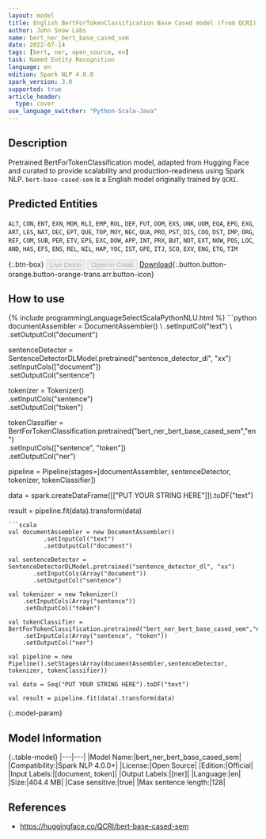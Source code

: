 ```yaml
---
layout: model
title: English BertForTokenClassification Base Cased model (from QCRI)
author: John Snow Labs
name: bert_ner_bert_base_cased_sem
date: 2022-07-14
tags: [bert, ner, open_source, en]
task: Named Entity Recognition
language: en
edition: Spark NLP 4.0.0
spark_version: 3.0
supported: true
article_header:
  type: cover
use_language_switcher: "Python-Scala-Java"
---
```


## Description

Pretrained BertForTokenClassification model, adapted from Hugging Face and curated to provide scalability and production-readiness using Spark NLP. `bert-base-cased-sem` is a English model originally trained by `QCRI`.

## Predicted Entities

`ALT`, `CON`, `ENT`, `EXN`, `MOR`, `RLI`, `EMP`, `ROL`, `DEF`, `FUT`, `DOM`, `EXS`, `UNK`, `UOM`, `EQA`, `EPG`, `EXG`, `ART`, `LES`, `NAT`, `DEC`, `EPT`, `QUE`, `TOP`, `MOY`, `NEC`, `QUA`, `PRO`, `PST`, `DIS`, `COO`, `DST`, `IMP`, `ORG`, `REF`, `COM`, `SUB`, `PER`, `ETV`, `EPS`, `EXC`, `DOW`, `APP`, `INT`, `PRX`, `BUT`, `NOT`, `EXT`, `NOW`, `POS`, `LOC`, `AND`, `HAS`, `EFS`, `ENS`, `REL`, `NIL`, `HAP`, `YOC`, `IST`, `GPE`, `ITJ`, `SCO`, `EXV`, `ENG`, `ETG`, `TIM`

{:.btn-box}
<button class="button button-orange" disabled>Live Demo</button>
<button class="button button-orange" disabled>Open in Colab</button>
[Download](https://s3.amazonaws.com/auxdata.johnsnowlabs.com/public/models/bert_ner_bert_base_cased_sem_en_4.0.0_3.0_1657804973813.zip){:.button.button-orange.button-orange-trans.arr.button-icon}

## How to use



<div class="tabs-box" markdown="1">
{% include programmingLanguageSelectScalaPythonNLU.html %}
```python
documentAssembler = DocumentAssembler() \
        .setInputCol("text") \
        .setOutputCol("document")

sentenceDetector = SentenceDetectorDLModel.pretrained("sentence_detector_dl", "xx")\
       .setInputCols(["document"])\
       .setOutputCol("sentence")

tokenizer = Tokenizer() \
    .setInputCols("sentence") \
    .setOutputCol("token")

tokenClassifier = BertForTokenClassification.pretrained("bert_ner_bert_base_cased_sem","en") \
    .setInputCols(["sentence", "token"]) \
    .setOutputCol("ner")

pipeline = Pipeline(stages=[documentAssembler, sentenceDetector, tokenizer, tokenClassifier])

data = spark.createDataFrame([["PUT YOUR STRING HERE"]]).toDF("text")

result = pipeline.fit(data).transform(data)
```
```scala
val documentAssembler = new DocumentAssembler() 
          .setInputCol("text") 
          .setOutputCol("document")

val sentenceDetector = SentenceDetectorDLModel.pretrained("sentence_detector_dl", "xx")
       .setInputCols(Array("document"))
       .setOutputCol("sentence")

val tokenizer = new Tokenizer() 
    .setInputCols(Array("sentence"))
    .setOutputCol("token")

val tokenClassifier = BertForTokenClassification.pretrained("bert_ner_bert_base_cased_sem","en") 
    .setInputCols(Array("sentence", "token")) 
    .setOutputCol("ner")

val pipeline = new Pipeline().setStages(Array(documentAssembler,sentenceDetector, tokenizer, tokenClassifier))

val data = Seq("PUT YOUR STRING HERE").toDF("text")

val result = pipeline.fit(data).transform(data)
```
</div>

{:.model-param}
## Model Information

{:.table-model}
|---|---|
|Model Name:|bert_ner_bert_base_cased_sem|
|Compatibility:|Spark NLP 4.0.0+|
|License:|Open Source|
|Edition:|Official|
|Input Labels:|[document, token]|
|Output Labels:|[ner]|
|Language:|en|
|Size:|404.4 MB|
|Case sensitive:|true|
|Max sentence length:|128|

## References

- https://huggingface.co/QCRI/bert-base-cased-sem